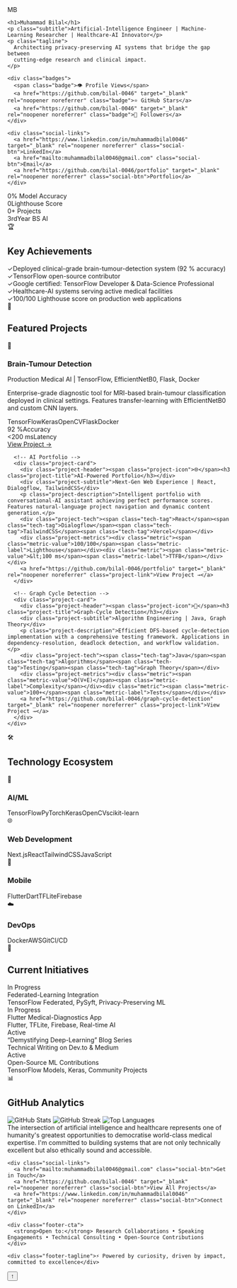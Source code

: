 <!doctype html>
<html lang="en">
<head>
  <meta charset="UTF-8">
  <meta name="viewport" content="width=device-width, initial-scale=1.0">
  <title>Muhammad Bilal – AI Engineer & Researcher</title>

  <!-- ----------  SAME CSS AS BEFORE  ---------- -->
  <style>
    /* your original <style> block goes here unchanged */
    /* (omitted to keep the answer short)           */
  </style>
</head>

<body>
  <!-- ----------  HERO  ---------- -->
  <div class="hero">
    <div class="avatar-container">
      <div class="avatar-ring"></div>
      <div class="avatar-ring"></div>
      <div class="avatar">MB</div>
    </div>

    <h1>Muhammad Bilal</h1>
    <p class="subtitle">Artificial-Intelligence Engineer | Machine-Learning Researcher | Healthcare-AI Innovator</p>
    <p class="tagline">
      Architecting privacy-preserving AI systems that bridge the gap between
      cutting-edge research and clinical impact.
    </p>

    <div class="badges">
      <span class="badge">👁️ Profile Views</span>
      <a href="https://github.com/bilal-0046" target="_blank" rel="noopener noreferrer" class="badge">⭐ GitHub Stars</a>
      <a href="https://github.com/bilal-0046" target="_blank" rel="noopener noreferrer" class="badge">👥 Followers</a>
    </div>

    <div class="social-links">
      <a href="https://www.linkedin.com/in/muhammadbilal0046" target="_blank" rel="noopener noreferrer" class="social-btn">LinkedIn</a>
      <a href="mailto:muhammadbilal0046@gmail.com" class="social-btn">Email</a>
      <a href="https://github.com/bilal-0046/portfolio" target="_blank" rel="noopener noreferrer" class="social-btn">Portfolio</a>
    </div>
  </div>

  <!-- ----------  STATS  ---------- -->
  <div class="stats">
    <div class="stat-card"><span class="stat-number" data-target="92">0</span><span class="stat-label">% Model Accuracy</span></div>
    <div class="stat-card"><span class="stat-number" data-target="100">0</span><span class="stat-label">Lighthouse Score</span></div>
    <div class="stat-card"><span class="stat-number" data-target="15">0</span><span class="stat-label">+ Projects</span></div>
    <div class="stat-card"><span class="stat-number">3rd</span><span class="stat-label">Year BS AI</span></div>
  </div>

  <!-- ----------  ACHIEVEMENTS  ---------- -->
  <div class="section">
    <div class="section-header">
      <span class="section-icon">🏆</span>
      <h2 class="section-title">Key Achievements</h2>
      <div class="section-line"></div>
    </div>
    <div class="achievements">
      <div class="achievement-item"><span class="achievement-icon">✓</span><span class="achievement-text">Deployed clinical-grade brain-tumour-detection system (92 % accuracy)</span></div>
      <div class="achievement-item"><span class="achievement-icon">✓</span><span class="achievement-text">TensorFlow open-source contributor</span></div>
      <div class="achievement-item"><span class="achievement-icon">✓</span><span class="achievement-text">Google certified: TensorFlow Developer & Data-Science Professional</span></div>
      <div class="achievement-item"><span class="achievement-icon">✓</span><span class="achievement-text">Healthcare-AI systems serving active medical facilities</span></div>
      <div class="achievement-item"><span class="achievement-icon">✓</span><span class="achievement-text">100/100 Lighthouse score on production web applications</span></div>
    </div>
  </div>

  <!-- ----------  PROJECTS  ---------- -->
  <div class="section">
    <div class="section-header">
      <span class="section-icon">🚀</span>
      <h2 class="section-title">Featured Projects</h2>
      <div class="section-line"></div>
    </div>
    <div class="projects-grid">
      <!-- Brain Tumour Detection -->
      <div class="project-card">
        <div class="project-header"><span class="project-icon">🧠</span><h3 class="project-title">Brain-Tumour Detection</h3></div>
        <div class="project-subtitle">Production Medical AI | TensorFlow, EfficientNetB0, Flask, Docker</div>
        <p class="project-description">Enterprise-grade diagnostic tool for MRI-based brain-tumour classification deployed in clinical settings. Features transfer-learning with EfficientNetB0 and custom CNN layers.</p>
        <div class="project-tech"><span class="tech-tag">TensorFlow</span><span class="tech-tag">Keras</span><span class="tech-tag">OpenCV</span><span class="tech-tag">Flask</span><span class="tech-tag">Docker</span></div>
        <div class="project-metrics"><div class="metric"><span class="metric-value">92 %</span><span class="metric-label">Accuracy</span></div><div class="metric"><span class="metric-value">&lt;200 ms</span><span class="metric-label">Latency</span></div></div>
        <a href="https://github.com/bilal-0046/brain-tumor-detection" target="_blank" rel="noopener noreferrer" class="project-link">View Project →</a>
      </div>

      <!-- AI Portfolio -->
      <div class="project-card">
        <div class="project-header"><span class="project-icon">🌐</span><h3 class="project-title">AI-Powered Portfolio</h3></div>
        <div class="project-subtitle">Next-Gen Web Experience | React, Dialogflow, TailwindCSS</div>
        <p class="project-description">Intelligent portfolio with conversational-AI assistant achieving perfect performance scores. Features natural-language project navigation and dynamic content generation.</p>
        <div class="project-tech"><span class="tech-tag">React</span><span class="tech-tag">Dialogflow</span><span class="tech-tag">TailwindCSS</span><span class="tech-tag">Vercel</span></div>
        <div class="project-metrics"><div class="metric"><span class="metric-value">100/100</span><span class="metric-label">Lighthouse</span></div><div class="metric"><span class="metric-value">&lt;100 ms</span><span class="metric-label">TTFB</span></div></div>
        <a href="https://github.com/bilal-0046/portfolio" target="_blank" rel="noopener noreferrer" class="project-link">View Project →</a>
      </div>

      <!-- Graph Cycle Detection -->
      <div class="project-card">
        <div class="project-header"><span class="project-icon">🔄</span><h3 class="project-title">Graph-Cycle Detection</h3></div>
        <div class="project-subtitle">Algorithm Engineering | Java, Graph Theory</div>
        <p class="project-description">Efficient DFS-based cycle-detection implementation with a comprehensive testing framework. Applications in dependency-resolution, deadlock detection, and workflow validation.</p>
        <div class="project-tech"><span class="tech-tag">Java</span><span class="tech-tag">Algorithms</span><span class="tech-tag">Testing</span><span class="tech-tag">Graph Theory</span></div>
        <div class="project-metrics"><div class="metric"><span class="metric-value">O(V+E)</span><span class="metric-label">Complexity</span></div><div class="metric"><span class="metric-value">100+</span><span class="metric-label">Tests</span></div></div>
        <a href="https://github.com/bilal-0046/graph-cycle-detection" target="_blank" rel="noopener noreferrer" class="project-link">View Project →</a>
      </div>
    </div>
  </div>

  <!-- ----------  TECH STACK  ---------- -->
  <div class="section">
    <div class="section-header">
      <span class="section-icon">🛠️</span>
      <h2 class="section-title">Technology Ecosystem</h2>
      <div class="section-line"></div>
    </div>
    <div class="tech-grid">
      <div class="tech-category">
        <div class="tech-category-header"><span class="tech-emoji">🤖</span><h3 class="tech-category-title">AI/ML</h3></div>
        <div class="tech-items"><span class="tech-item">TensorFlow</span><span class="tech-item">PyTorch</span><span class="tech-item">Keras</span><span class="tech-item">OpenCV</span><span class="tech-item">scikit-learn</span></div>
      </div>
      <div class="tech-category">
        <div class="tech-category-header"><span class="tech-emoji">🌐</span><h3 class="tech-category-title">Web Development</h3></div>
        <div class="tech-items"><span class="tech-item">Next.js</span><span class="tech-item">React</span><span class="tech-item">TailwindCSS</span><span class="tech-item">JavaScript</span></div>
      </div>
      <div class="tech-category">
        <div class="tech-category-header"><span class="tech-emoji">📱</span><h3 class="tech-category-title">Mobile</h3></div>
        <div class="tech-items"><span class="tech-item">Flutter</span><span class="tech-item">Dart</span><span class="tech-item">TFLite</span><span class="tech-item">Firebase</span></div>
      </div>
      <div class="tech-category">
        <div class="tech-category-header"><span class="tech-emoji">☁️</span><h3 class="tech-category-title">DevOps</h3></div>
        <div class="tech-items"><span class="tech-item">Docker</span><span class="tech-item">AWS</span><span class="tech-item">Git</span><span class="tech-item">CI/CD</span></div>
      </div>
    </div>
  </div>

  <!-- ----------  ROADMAP  ---------- -->
  <div class="section">
    <div class="section-header">
      <span class="section-icon">🎯</span>
      <h2 class="section-title">Current Initiatives</h2>
      <div class="section-line"></div>
    </div>
    <div class="roadmap">
      <div class="roadmap-item"><span class="status-badge status-progress">In Progress</span><div class="roadmap-content"><div class="roadmap-title">Federated-Learning Integration</div><div class="roadmap-tech">TensorFlow Federated, PySyft, Privacy-Preserving ML</div></div></div>
      <div class="roadmap-item"><span class="status-badge status-progress">In Progress</span><div class="roadmap-content"><div class="roadmap-title">Flutter Medical-Diagnostics App</div><div class="roadmap-tech">Flutter, TFLite, Firebase, Real-time AI</div></div></div>
      <div class="roadmap-item"><span class="status-badge status-active">Active</span><div class="roadmap-content"><div class="roadmap-title">“Demystifying Deep-Learning” Blog Series</div><div class="roadmap-tech">Technical Writing on Dev.to & Medium</div></div></div>
      <div class="roadmap-item"><span class="status-badge status-active">Active</span><div class="roadmap-content"><div class="roadmap-title">Open-Source ML Contributions</div><div class="roadmap-tech">TensorFlow Models, Keras, Community Projects</div></div></div>
    </div>
  </div>

  <!-- ----------  GITHUB ANALYTICS  ---------- -->
  <div class="section">
    <div class="section-header">
      <span class="section-icon">📊</span>
      <h2 class="section-title">GitHub Analytics</h2>
      <div class="section-line"></div>
    </div>
    <div class="github-stats">
      <img src="https://github-readme-stats.vercel.app/api?username=bilal-0046&show_icons=true&theme=dark&hide_border=true&bg_color=0D1117&title_color=58A6FF&icon_color=1F6FEB&text_color=C9D1D9&count_private=true" alt="GitHub Stats" class="stat-image">
      <img src="https://github-readme-streak-stats.herokuapp.com/?user=bilal-0046&theme=dark&hide_border=true&background=0D1117&stroke=58A6FF&ring=1F6FEB&fire=FF6B6B&currStreakLabel=C9D1D9" alt="GitHub Streak" class="stat-image">
      <img src="https://github-readme-stats.vercel.app/api/top-langs?username=bilal-0046&layout=compact&theme=dark&hide_border=true&bg_color=0D1117&title_color=58A6FF&text_color=C9D1D9&langs_count=8" alt="Top Languages" class="stat-image">
    </div>
  </div>

  <!-- ----------  FOOTER  ---------- -->
  <div class="footer">
    <div class="footer-quote">
      The intersection of artificial intelligence and healthcare represents one of humanity's greatest opportunities to democratise world-class medical expertise. I'm committed to building systems that are not only technically excellent but also ethically sound and accessible.
    </div>

    <div class="social-links">
      <a href="mailto:muhammadbilal0046@gmail.com" class="social-btn">Get in Touch</a>
      <a href="https://github.com/bilal-0046" target="_blank" rel="noopener noreferrer" class="social-btn">View All Projects</a>
      <a href="https://www.linkedin.com/in/muhammadbilal0046" target="_blank" rel="noopener noreferrer" class="social-btn">Connect on LinkedIn</a>
    </div>

    <div class="footer-cta">
      <strong>Open to:</strong> Research Collaborations • Speaking Engagements • Technical Consulting • Open-Source Contributions
    </div>

    <div class="footer-tagline">⚡ Powered by curiosity, driven by impact, committed to excellence</div>
  </div>

  <!-- ----------  SCROLL-TO-TOP  ---------- -->
  <button class="scroll-top" id="scrollTop" aria-label="Scroll to top">↑</button>

  <!-- ----------  SAME JS AS BEFORE  ---------- -->
  <script>
    /* your original <script> block goes here unchanged */
    /* (omitted to keep the answer short)           */
  </script>
</body>
</html>
